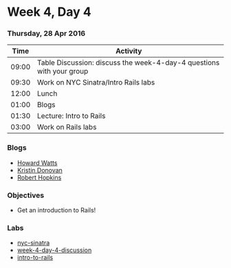 # Week 4, Day 4

### Thursday, 28 Apr 2016

| Time | Activity |
| --- | --- |
| 09:00 | Table Discussion: discuss the week-4-day-4 questions with your group |
| 09:30 | Work on NYC Sinatra/Intro Rails labs |
| 12:00 | Lunch |
| 01:00 | Blogs |
| 01:30 | Lecture: Intro to Rails |
| 03:00 | Work on Rails labs |

### Blogs

- [Howard Watts](https://medium.com/@hdwatts)
- [Kristin Donovan](http://rubyisshiny.tumblr.com/)
- [Robert Hopkins](https://medium.com/@rhoprhh)

### Objectives

- Get an introduction to Rails! 

### Labs

- [nyc-sinatra](http://www.github.com/learn-co-students/nyc-sinatra-web-0416)
- [week-4-day-4-discussion](http://www.github.com/learn-co-students/week-4-day-4-discussion-web-0416)
- [intro-to-rails](http://www.github.com/learn-co-students/intro-to-rails-web-0416)

